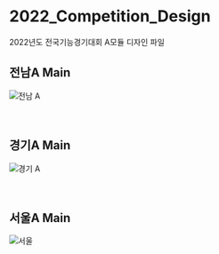# 2022_Competition_Design
2022년도 전국기능경기대회 A모듈 디자인 파일


## 전남A Main
![전남 A](https://user-images.githubusercontent.com/71883310/219623744-e9a8c36b-2e48-4ad4-a734-72a00a493706.png)
<br>
<br>
<br>


## 경기A Main
![경기 A](https://user-images.githubusercontent.com/71883310/219623774-a024c5c7-f00b-400b-8ef6-cd256831d5e9.png)
<br>
<br>
<br>


## 서울A Main
![서울](https://user-images.githubusercontent.com/71883310/219623805-25d77961-91d9-4721-a46e-f20ab63b2b6a.png)
